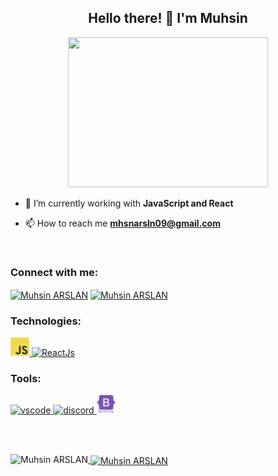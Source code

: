 <h2 align="center">Hello there! 🚀 I'm Muhsin</h1>
<div align="center"><img src="https://media.giphy.com/media/26tn33aiTi1jkl6H6/giphy.gif" width="320" height="240"  /> </div>


  
- 🌱 I’m currently working with **JavaScript and React**

- 📫 How to reach me **mhsnarsln09@gmail.com**
 </p>

<br>
<h3 align="left">Connect with me:</h3>
<p align="left">
<a href="https://www.linkedin.com/in/mhsnarsln/" target="blank" rel=”noopener”><img align="center" src="https://velanovascular.com/wp-content/uploads/2020/06/LinkedIn.png" alt="Muhsin ARSLAN" height="30" width="30" /></a>
<a href="https://instagram.com/mhsn.arsln" target="blank" rel=”noopener”><img align="center" src="https://upload.wikimedia.org/wikipedia/commons/thumb/e/e7/Instagram_logo_2016.svg/1200px-Instagram_logo_2016.svg.png" alt="Muhsin ARSLAN" height="30" width="30" /></a>


<br>

<h3 align="left">Technologies:</h3>
<p align="left"> 
<a href="https://developer.mozilla.org/en-US/docs/Web/JavaScript" target="_blank" rel=”noopener”> <img src="https://raw.githubusercontent.com/devicons/devicon/master/icons/javascript/javascript-original.svg" alt="javascript" width="30" height="30"/> </a> 
<a href="https://reactjs.org/" rel=”noopener”> <img src="https://upload.wikimedia.org/wikipedia/commons/thumb/a/a7/React-icon.svg/195px-React-icon.svg.png" alt="ReactJs" width="30" height="30"/> </a> 


<br>
  
<h3 align="left">Tools:</h3>
<a href="https://code.visualstudio.com/" target="_blank" rel=”noopener”> <img src="https://upload.wikimedia.org/wikipedia/commons/thumb/9/9a/Visual_Studio_Code_1.35_icon.svg/1024px-Visual_Studio_Code_1.35_icon.svg.png" alt="vscode" width="30" height="30"/> </a>
<a href="https://discord.com/" target="_blank" rel=”noopener”> <img src="https://cdn4.iconfinder.com/data/icons/logos-and-brands/512/91_Discord_logo_logos-512.png" alt="discord" width="30" height="30"/> </a> 
<a href="https://getbootstrap.com" target="_blank" rel="noreferrer"> <img src="https://raw.githubusercontent.com/devicons/devicon/master/icons/bootstrap/bootstrap-plain-wordmark.svg" alt="bootstrap" width="30" height="30"/>

</p>

<br>




<br>

<p><img align="left" src="https://github-readme-stats.vercel.app/api/top-langs?username=Mhsnarsln09&show_icons=true&theme=radical&locale=en&layout=compact" alt="Muhsin ARSLAN" /></p>

<p>&nbsp;<img align="center" src="https://github-readme-stats.vercel.app/api?username=Mhsnarsln09&show_icons=true&theme=dark&locale=en" alt="Muhsin ARSLAN" width="50%" /></p>



